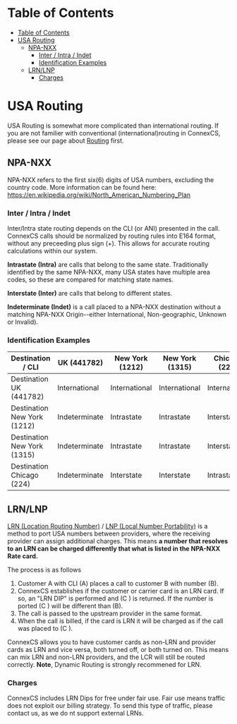 # Table of Contents
- [Table of Contents](#table-of-contents)
- [USA Routing](#usa-routing)
  - [NPA-NXX](#npa-nxx)
    - [Inter / Intra / Indet](#inter--intra--indet)
    - [Identification Examples](#identification-examples)
  - [LRN/LNP](#lrnlnp)
    - [Charges](#charges)

# USA Routing
USA Routing is somewhat more complicated than international routing. If you are not familier with conventional (international)routing in ConnexCS, please see our page about [Routing](/en/latest/routing/) first.

## NPA-NXX
NPA-NXX refers to the first six(6) digits of USA numbers, excluding the country code. More information can be found here:
https://en.wikipedia.org/wiki/North_American_Numbering_Plan

### Inter / Intra / Indet
Inter/Intra state routing depends on the CLI (or ANI) presented in the call. ConnexCS calls should be normalized by routing rules into E164 format, without any preceeding plus sign (+). This allows for accurate routing calculations within our system.

**Intrastate (Intra)** are calls that belong to the same state. Traditionally identified by the same NPA-NXX, many USA states have multiple area codes, so these are compared for matching state names.

**Interstate (Inter)** are calls that belong to different states.

**Indeterminate (Indet)** is a call placed to a NPA-NXX destination without a matching NPA-NXX Origin--either International, Non-geographic, Unknown or Invalid).

### Identification Examples
| Destination / CLI           | UK (441782)   | New York (1212) | New York (1315) | Chicago (224) | Unknown       | Withheld      |
|-----------------------------|---------------|-----------------|-----------------|---------------|---------------|---------------|
| Destination UK (441782)     | International | International   | International   | International | International | International |
| Destination New York (1212) | Indeterminate | Intrastate      | Intrastate      | Interstate    | Indeterminate | Indeterminate |
| Destination New York (1315) | Indeterminate | Intrastate      | Intrastate      | Interstate    | Indeterminate | Indeterminate |
| Destination Chicago (224)   | Indeterminate | Interstate      | Interstate      | Intrastate    | Indeterminate | Indeterminate |


## LRN/LNP 
[LRN (Location Routing Number)](https://en.wikipedia.org/wiki/Location_Routing_Number) / [LNP (Local Number Portability)](https://en.wikipedia.org/wiki/Local_number_portability) is a method to port USA numbers between providers, where the receiving provider can assign additional charges.  This means **a number that resolves to an LRN can be charged differently that what is listed in the NPA-NXX Rate card.**

The process is as follows
1. Customer A with CLI (A) places a call to customer B with number (B).
2. ConnexCS establishes if the customer or carrier card is an LRN card. If so, an "LRN DIP" is performed and (C ) is returned. If the number is ported (C ) will be different than (B).
3. The call is passed to the upstream provider in the same format.
4. When the call is billed, if the card is LRN it will be charged as if the call was placed to (C ).

ConnexCS allows you to have customer cards as non-LRN and provider cards as LRN and vice versa, both turned off, or both turned on. This means can mix LRN and non-LRN providers, and the LCR will still be routed correctly. **Note**, Dynamic Routing is strongly recommened for LRN.

### Charges
ConnexCS includes LRN Dips for free under fair use. Fair use means traffic does not exploit our billing strategy.  To send this type of traffic, please contact us, as we do nt support external LRNs.
